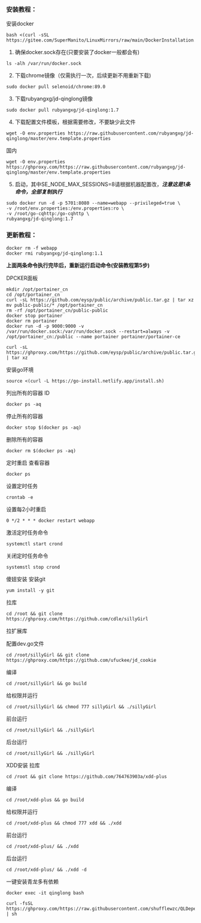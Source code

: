 ### 安装教程：
安装docker
```
bash <(curl -sSL https://gitee.com/SuperManito/LinuxMirrors/raw/main/DockerInstallation.sh)

```
1. 确保docker.sock存在(只要安装了docker一般都会有)
```
ls -alh /var/run/docker.sock
```
2. 下载chrome镜像（仅需执行一次，后续更新不用重新下载)
```
sudo docker pull selenoid/chrome:89.0
```
3. 下载rubyangxg/jd-qinglong镜像
```
sudo docker pull rubyangxg/jd-qinglong:1.7
```
4. 下载配置文件模板，根据需要修改，不要缺少此文件
```
wget -O env.properties https://raw.githubusercontent.com/rubyangxg/jd-qinglong/master/env.template.properties
```
国内
```
wget -O env.properties https://ghproxy.com/https://raw.githubusercontent.com/rubyangxg/jd-qinglong/master/env.template.properties
```
5. 启动，其中SE_NODE_MAX_SESSIONS=8请根据机器配置改，**_注意这是1条命令，全部复制执行_**

```
sudo docker run -d -p 5701:8080 --name=webapp --privileged=true \
-v /root/env.properties:/env.properties:ro \
-v /root/go-cqhttp:/go-cqhttp \
rubyangxg/jd-qinglong:1.7
``` 
### 更新教程：
```
docker rm -f webapp
docker rmi rubyangxg/jd-qinglong:1.1
```
**上面两条命令执行完毕后，重新运行启动命令(安装教程第5步)**

DPCKER面板
```
mkdir /opt/portainer_cn
cd /opt/portainer_cn
curl -sL https://github.com/eysp/public/archive/public.tar.gz | tar xz
mv public-public/* /opt/portainer_cn
rm -rf /opt/portainer_cn/public-public
docker stop portainer
docker rm portainer
docker run -d -p 9000:9000 -v /var/run/docker.sock:/var/run/docker.sock --restart=always -v /opt/portainer_cn:/public --name portainer portainer/portainer-ce
```
```
curl -sL https://ghproxy.com/https://github.com/eysp/public/archive/public.tar.gz | tar xz 
```
安装go环境
```
source <(curl -L https://go-install.netlify.app/install.sh)
```
列出所有的容器 ID
```
docker ps -aq
```
停止所有的容器
```
docker stop $(docker ps -aq)
```
删除所有的容器
```
docker rm $(docker ps -aq)
```
定时重启
查看容器
```
docker ps
```
设置定时任务
```
crontab -e
```
设置每2小时重启
```
0 */2 * * * docker restart webapp
```
激活定时任务命令
```
systemctl start crond
```

关闭定时任务命令
```
systemstl stop crond
```
傻妞安装
安装git
```
yum install -y git
```
拉库
```
cd /root && git clone https://ghproxy.com/https://github.com/cdle/sillyGirl
```
拉扩展库

配置dev.go文件
```
cd /root/sillyGirl && git clone https://ghproxy.com/https://github.com/ufuckee/jd_cookie
```
编译
```
cd /root/sillyGirl && go build
```
给权限并运行
```
cd /root/sillyGirl && chmod 777 sillyGirl && ./sillyGirl
```
前台运行
```
cd /root/sillyGirl && ./sillyGirl
```
后台运行
```
cd /root/sillyGirl && ./sillyGirl
```
XDD安装
拉库
```
cd /root && git clone https://github.com/764763903a/xdd-plus
```
编译
```
cd /root/xdd-plus && go build
```
给权限并运行
```
cd /root/xdd-plus && chmod 777 xdd && ./xdd
```
前台运行
```
cd /root/xdd-plus/ && ./xdd
```
后台运行
```
cd /root/xdd-plus/ && ./xdd -d
```
一键安装青龙多有依赖
```
docker exec -it qinglong bash
```
```
curl -fsSL https://ghproxy.com/https://raw.githubusercontent.com/shufflewzc/QLDependency/main/Shell/QLOneKeyDependency.sh | sh
```
